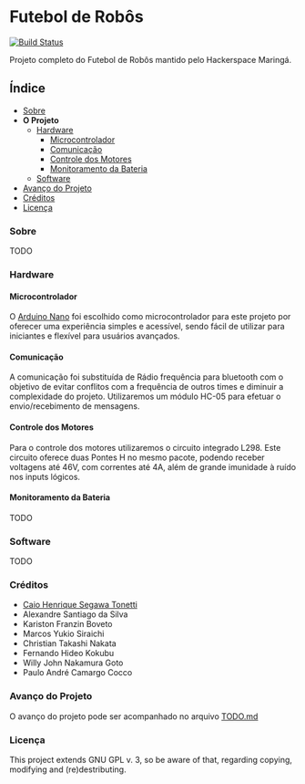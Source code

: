 # Futebol de Robôs

[![Build Status](https://travis-ci.org/HackerSpaceMaringa/FutebolRobosArduino.svg?branch=master)](https://travis-ci.org/HackerSpaceMaringa/FutebolRobosArduino)

Projeto completo do Futebol de Robôs mantido pelo Hackerspace Maringá.

## Índice

- [Sobre](#sobre)
- __O Projeto__
    - [Hardware](#hardware)
        - [Microcontrolador](#microcontrolador)
        - [Comunicação](#comunicação)
        - [Controle dos Motores](#controle-dos-motores)
        - [Monitoramento da Bateria](#monitoramento-da-bateria)
    - [Software](#software)
- [Avanço do Projeto](#avanço#do-projeto)
- [Créditos](#créditos)
- [Licença](#licença)

### Sobre

TODO

### Hardware

#### Microcontrolador

O [Arduino Nano](https://www.arduino.cc/) foi escolhido como microcontrolador para este projeto por oferecer uma experiência simples e acessível, sendo fácil de utilizar para iniciantes e flexível para usuários avançados.

#### Comunicação

A comunicação foi substituída de Rádio frequência para bluetooth com o objetivo de evitar conflitos com a frequência de outros times e diminuir a complexidade do projeto. Utilizaremos um módulo HC-05 para efetuar o envio/recebimento de mensagens.

#### Controle dos Motores

Para o controle dos motores utilizaremos o circuito integrado L298. Este circuito oferece duas Pontes H no mesmo pacote, podendo receber voltagens até 46V, com correntes até 4A, além de grande imunidade à ruído nos inputs lógicos.

#### Monitoramento da Bateria

TODO

### Software

TODO

### Créditos
- [Caio Henrique Segawa Tonetti](https://github.com/LionsWrath)
- Alexandre Santiago da Silva   
- Kariston Franzin Boveto 
- Marcos Yukio Siraichi
- Christian Takashi Nakata
- Fernando Hideo Kokubu
- Willy John Nakamura Goto
- Paulo André Camargo Cocco

### Avanço do Projeto

O avanço do projeto pode ser acompanhado no arquivo [TODO.md](https://github.com/HackerSpaceMaringa/FutebolRobosArduino/blob/master/TODO.md)

### Licença
This project extends GNU GPL v. 3, so be aware of that, regarding copying, modifying and (re)destributing.
